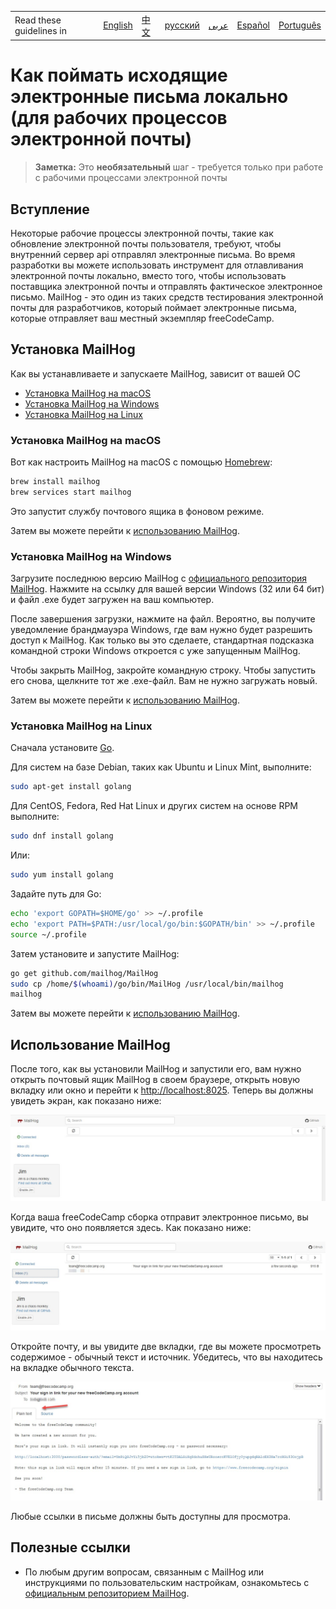 <table>
    <tr>
        <td> Read these guidelines in </td>
        <td><a href='/CONTRIBUTING.md'> English </a></td>
        <td><a href='/docs/chinese/CONTRIBUTING.md'> 中文 </a></td>
        <td><a href='/docs/russian/CONTRIBUTING.md'> русский </a></td>
        <td><a href='/docs/arabic/CONTRIBUTING.md'> عربى </a></td>
        <td><a href='/docs/spanish/CONTRIBUTING.md'> Español </a></td>
        <td><a href='/docs/portuguese/CONTRIBUTING.md'> Português </a></td>
    </tr>
</table>

# Как поймать исходящие электронные письма локально (для рабочих процессов электронной почты)

> **Заметка:** Это **необязательный** шаг - требуется только при работе с рабочими процессами электронной почты

## Вступление

Некоторые рабочие процессы электронной почты, такие как обновление электронной почты пользователя, требуют, чтобы внутренний сервер api отправлял электронные письма. Во время разработки вы можете использовать инструмент для отлавливания электронной почты локально, вместо того, чтобы использовать поставщика электронной почты и отправлять фактическое электронное письмо. MailHog - это один из таких средств тестирования электронной почты для разработчиков, который поймает электронные письма, которые отправляет ваш местный экземпляр freeCodeCamp.

## Установка MailHog

Как вы устанавливаете и запускаете MailHog, зависит от вашей ОС

- [Установка MailHog на macOS](#installing-mailhog-on-macos)
- [Установка MailHog на Windows](#installing-mailhog-on-windows)
- [Установка MailHog на Linux](#installing-mailhog-on-linux)

### Установка MailHog на macOS

Вот как настроить MailHog на macOS с помощью [Homebrew](https://brew.sh/):

```bash
brew install mailhog
brew services start mailhog
```

Это запустит службу почтового ящика в фоновом режиме.

Затем вы можете перейти к [использованию MailHog](#using-mailhog).

### Установка MailHog на Windows

Загрузите последнюю версию MailHog с [официального репозитория MailHog](https://github.com/mailhog/MailHog/releases). Нажмите на ссылку для вашей версии Windows (32 или 64 бит) и файл .exe будет загружен на ваш компьютер.

После завершения загрузки, нажмите на файл. Вероятно, вы получите уведомление брандмауэра Windows, где вам нужно будет разрешить доступ к MailHog. Как только вы это сделаете, стандартная подсказка командной строки Windows откроется с уже запущенным MailHog.

Чтобы закрыть MailHog, закройте командную строку. Чтобы запустить его снова, щелкните тот же .exe-файл. Вам не нужно загружать новый.

Затем вы можете перейти к [использованию MailHog](#using-mailhog).

### Установка MailHog на Linux

Сначала установите [Go](https://golang.org).

Для систем на базе Debian, таких как Ubuntu и Linux Mint, выполните:

```bash
sudo apt-get install golang
```

Для CentOS, Fedora, Red Hat Linux и других систем на основе RPM выполните:

```bash
sudo dnf install golang
```

Или:

```bash
sudo yum install golang
```

Задайте путь для Go:

```bash
echo 'export GOPATH=$HOME/go' >> ~/.profile
echo 'export PATH=$PATH:/usr/local/go/bin:$GOPATH/bin' >> ~/.profile
source ~/.profile
```

Затем установите и запустите MailHog:

```bash
go get github.com/mailhog/MailHog
sudo cp /home/$(whoami)/go/bin/MailHog /usr/local/bin/mailhog
mailhog
```

Затем вы можете перейти к [использованию MailHog](#using-mailhog).

## Использование MailHog

После того, как вы установили MailHog и запустили его, вам нужно открыть почтовый ящик MailHog в своем браузере, открыть новую вкладку или окно и перейти к [http://localhost:8025](http://localhost:8025).
Теперь вы должны увидеть экран, как показано ниже:

![MailHog Скриншот 1](/docs/images/mailhog/1.jpg)

Когда ваша freeCodeCamp сборка отправит электронное письмо, вы увидите, что оно появляется здесь. Как показано ниже:

![MailHog Скриншот 2](/docs/images/mailhog/2.jpg)

Откройте почту, и вы увидите две вкладки, где вы можете просмотреть содержимое - обычный текст и источник. Убедитесь, что вы находитесь на вкладке обычного текста.

![MailHog Скриншот 3](/docs/images/mailhog/3.jpg)

Любые ссылки в письме должны быть доступны для просмотра.

## Полезные ссылки

- По любым другим вопросам, связанным с MailHog или инструкциями по пользовательским настройкам, ознакомьтесь с [официальным репозиторием MailHog](https://github.com/mailhog/MailHog).
